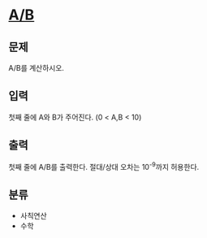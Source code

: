 # [A/B](https://www.acmicpc.net/problem/1008)

## 문제
A/B를 계산하시오.

## 입력
첫째 줄에 A와 B가 주어진다. (0 < A,B < 10)

## 출력
첫째 줄에 A/B를 출력한다. 절대/상대 오차는 10<sup>-9</sup>까지 허용한다.

## 분류
- 사칙연산
- 수학
